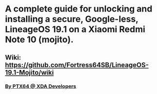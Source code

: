 # A complete guide for unlocking and installing a secure, Google-less, LineageOS 19.1 on a Xiaomi Redmi Note 10 (mojito).
## Wiki: https://github.com/Fortress64SB/LineageOS-19.1-Mojito/wiki
### <a href="https://forum.xda-developers.com/m/ptx64.11988819/">By PTX64 @ XDA Developers</a>

